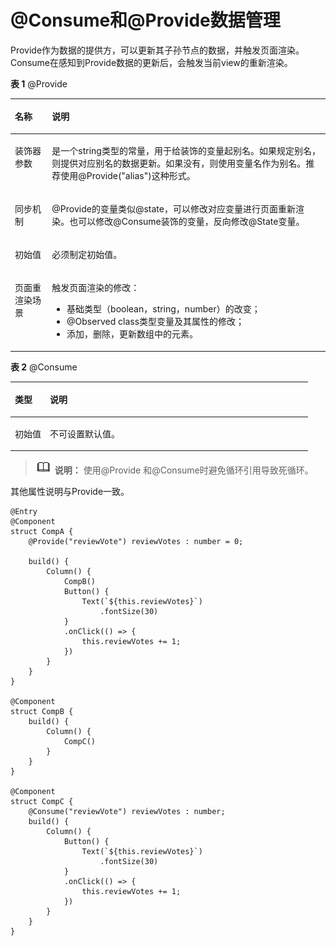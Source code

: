 # @Consume和@Provide数据管理<a name="ZH-CN_TOPIC_0000001177510803"></a>

Provide作为数据的提供方，可以更新其子孙节点的数据，并触发页面渲染。Consume在感知到Provide数据的更新后，会触发当前view的重新渲染。

**表 1**  @Provide

<a name="table657684923115"></a>
<table><thead align="left"><tr id="row15576204917311"><th class="cellrowborder" valign="top" width="11.76%" id="mcps1.2.3.1.1"><p id="p1432545513219"><a name="p1432545513219"></a><a name="p1432545513219"></a>名称</p>
</th>
<th class="cellrowborder" valign="top" width="88.24%" id="mcps1.2.3.1.2"><p id="p35771495314"><a name="p35771495314"></a><a name="p35771495314"></a>说明</p>
</th>
</tr>
</thead>
<tbody><tr id="row17577164993114"><td class="cellrowborder" valign="top" width="11.76%" headers="mcps1.2.3.1.1 "><p id="p175774498318"><a name="p175774498318"></a><a name="p175774498318"></a>装饰器参数</p>
</td>
<td class="cellrowborder" valign="top" width="88.24%" headers="mcps1.2.3.1.2 "><p id="p1057724983115"><a name="p1057724983115"></a><a name="p1057724983115"></a>是一个string类型的常量，用于给装饰的变量起别名。如果规定别名，则提供对应别名的数据更新。如果没有，则使用变量名作为别名。推荐使用@Provide("alias")这种形式。</p>
</td>
</tr>
<tr id="row176181053377"><td class="cellrowborder" valign="top" width="11.76%" headers="mcps1.2.3.1.1 "><p id="p1261945143714"><a name="p1261945143714"></a><a name="p1261945143714"></a>同步机制</p>
</td>
<td class="cellrowborder" valign="top" width="88.24%" headers="mcps1.2.3.1.2 "><p id="p361955173715"><a name="p361955173715"></a><a name="p361955173715"></a>@Provide的变量类似@state，可以修改对应变量进行页面重新渲染。也可以修改@Consume装饰的变量，反向修改@State变量。</p>
</td>
</tr>
<tr id="row103140354219"><td class="cellrowborder" valign="top" width="11.76%" headers="mcps1.2.3.1.1 "><p id="p531412324219"><a name="p531412324219"></a><a name="p531412324219"></a>初始值</p>
</td>
<td class="cellrowborder" valign="top" width="88.24%" headers="mcps1.2.3.1.2 "><p id="p331412394220"><a name="p331412394220"></a><a name="p331412394220"></a>必须制定初始值。</p>
</td>
</tr>
<tr id="row171522344211"><td class="cellrowborder" valign="top" width="11.76%" headers="mcps1.2.3.1.1 "><p id="p22941739134411"><a name="p22941739134411"></a><a name="p22941739134411"></a>页面重渲染场景</p>
</td>
<td class="cellrowborder" valign="top" width="88.24%" headers="mcps1.2.3.1.2 "><p id="p1175614313217"><a name="p1175614313217"></a><a name="p1175614313217"></a>触发页面渲染的修改：</p>
<a name="ul140620253219"></a><a name="ul140620253219"></a><ul id="ul140620253219"><li>基础类型（boolean，string，number）的改变；</li><li>@Observed class类型变量及其属性的修改；</li><li>添加，删除，更新数组中的元素。</li></ul>
</td>
</tr>
</tbody>
</table>

**表 2**  @Consume

<a name="table11965192012493"></a>
<table><thead align="left"><tr id="row1796552012496"><th class="cellrowborder" valign="top" width="11.76%" id="mcps1.2.3.1.1"><p id="p7965182054914"><a name="p7965182054914"></a><a name="p7965182054914"></a>类型</p>
</th>
<th class="cellrowborder" valign="top" width="88.24%" id="mcps1.2.3.1.2"><p id="p2965220174910"><a name="p2965220174910"></a><a name="p2965220174910"></a>说明</p>
</th>
</tr>
</thead>
<tbody><tr id="row1965182013493"><td class="cellrowborder" valign="top" width="11.76%" headers="mcps1.2.3.1.1 "><p id="p1496582020496"><a name="p1496582020496"></a><a name="p1496582020496"></a>初始值</p>
</td>
<td class="cellrowborder" valign="top" width="88.24%" headers="mcps1.2.3.1.2 "><p id="p15965132044919"><a name="p15965132044919"></a><a name="p15965132044919"></a>不可设置默认值。</p>
</td>
</tr>
</tbody>
</table>

>![icon-note.gif](public_sys-resources/icon-note.gif) **说明：** 
>使用@Provide 和@Consume时避免循环引用导致死循环。

其他属性说明与Provide一致。

```
@Entry
@Component
struct CompA {
    @Provide("reviewVote") reviewVotes : number = 0;

    build() {
        Column() {
            CompB()
            Button() {
                Text(`${this.reviewVotes}`)
                    .fontSize(30)
            }
            .onClick(() => {
                this.reviewVotes += 1;
            })
        }
    }
}

@Component
struct CompB {
    build() {
        Column() {
            CompC()
        }
    }
}

@Component
struct CompC {
    @Consume("reviewVote") reviewVotes : number;
    build() {
        Column() {
            Button() {
                Text(`${this.reviewVotes}`)
                    .fontSize(30)
            }
            .onClick(() => {
                this.reviewVotes += 1;
            })
        }
    }
}
```

